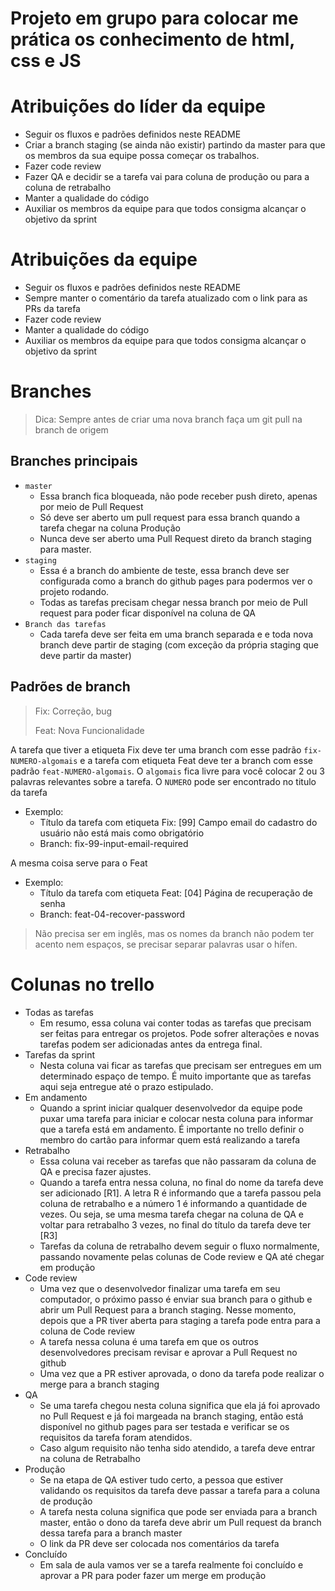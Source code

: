# Projeto em grupo para colocar me prática os conhecimento de html, css e JS

# Atribuições do líder da equipe
- Seguir os fluxos e padrões definidos neste README
- Criar a branch staging (se ainda não existir) partindo da master para que os membros da sua equipe possa começar os trabalhos.
- Fazer code review
- Fazer QA e decidir se a tarefa vai para coluna de produção ou para a coluna de retrabalho
- Manter a qualidade do código
- Auxiliar os membros da equipe para que todos consigma alcançar o objetivo da sprint

# Atribuições da equipe
- Seguir os fluxos e padrões definidos neste README
- Sempre manter o comentário da tarefa atualizado com o link para as PRs da tarefa
- Fazer code review
- Manter a qualidade do código
- Auxiliar os membros da equipe para que todos consigma alcançar o objetivo da sprint

# Branches
> Dica: Sempre antes de criar uma nova branch faça um git pull na branch de origem

## Branches principais
- `master`
  - Essa branch fica bloqueada, não pode receber push direto, apenas por meio de Pull Request
  - Só deve ser aberto um pull request para essa branch quando a tarefa chegar na coluna Produção
  - Nunca deve ser aberto uma Pull Request direto da branch staging para master.
- `staging`
  - Essa é a branch do ambiente de teste, essa branch deve ser configurada como a branch do github pages para podermos ver o projeto rodando.
  - Todas as tarefas precisam chegar nessa branch por meio de Pull request para poder ficar disponível na coluna de QA
- `Branch das tarefas`
  - Cada tarefa deve ser feita em uma branch separada e e toda nova branch deve partir de staging (com exceção da própria staging que deve partir da master)

## Padrões de branch
> Fix: Correção, bug
> 
> Feat: Nova Funcionalidade

A tarefa que tiver a etiqueta Fix deve ter uma branch com esse padrão `fix-NUMERO-algomais` e a tarefa com etiqueta Feat deve ter a branch com esse padrão `feat-NUMERO-algomais`. 
O `algomais` fica livre para você colocar 2 ou 3 palavras relevantes sobre a tarefa.
O `NUMERO` pode ser encontrado no titulo da tarefa

- Exemplo:
  - Título da tarefa com etiqueta Fix: [99] Campo email do cadastro do usuário não está mais como obrigatório
  - Branch: fix-99-input-email-required

A mesma coisa serve para o Feat
- Exemplo:
  - Título da tarefa com etiqueta Feat: [04] Página de recuperação de senha
  - Branch: feat-04-recover-password

> Não precisa ser em inglês, mas os nomes da branch não podem ter acento nem espaços, se precisar separar palavras usar o hífen.

# Colunas no trello
- Todas as tarefas
  - Em resumo, essa coluna vai conter todas as tarefas que precisam ser feitas para entregar os projetos. Pode sofrer alterações e novas tarefas podem ser adicionadas antes da entrega final.
- Tarefas da sprint
  - Nesta coluna vai ficar as tarefas que precisam ser entregues em um determinado espaço de tempo. É muito importante que as tarefas aqui seja entregue até o prazo estipulado. 
- Em andamento
  - Quando a sprint iniciar qualquer desenvolvedor da equipe pode puxar uma tarefa para iniciar e colocar nesta coluna para informar que a tarefa está em andamento. É importante no trello definir o membro do cartão para informar quem está realizando a tarefa  
- Retrabalho
  - Essa coluna vai receber as tarefas que não passaram da coluna de QA e precisa fazer ajustes.
  - Quando a tarefa entra nessa coluna, no final do nome da tarefa deve ser adicionado [R1]. A letra R é informando que a tarefa passou pela coluna de retrabalho e a número 1 é informando a quantidade de vezes. Ou seja, se uma mesma tarefa chegar na coluna de QA e voltar para retrabalho 3 vezes, no final do título da tarefa deve ter [R3]
  - Tarefas da coluna de retrabalho devem seguir o fluxo normalmente, passando novamente pelas colunas de Code review e QA até chegar em produção
- Code review
  - Uma vez que o desenvolvedor finalizar uma tarefa em seu computador, o próximo passo é enviar sua branch para o github e abrir um Pull Request para a branch staging. Nesse momento, depois que a PR tiver aberta para staging a tarefa pode entra para a coluna de Code review
  - A tarefa nessa coluna é uma tarefa em que os outros desenvolvedores precisam revisar e aprovar a Pull Request no github
  - Uma vez que a PR estiver aprovada, o dono da tarefa pode realizar o merge para a branch staging
- QA
  - Se uma tarefa chegou nesta coluna significa que ela já foi aprovado no Pull Request e já foi margeada na branch staging, então está disponível no github pages para ser testada e verificar se os requisitos da tarefa foram atendidos.
  - Caso algum requisito não tenha sido atendido, a tarefa deve entrar na coluna de Retrabalho
- Produção
  - Se na etapa de QA estiver tudo certo, a pessoa que estiver validando os requisitos da tarefa deve passar a tarefa para a coluna de produção
  - A tarefa nesta coluna significa que pode ser enviada para a branch master, então o dono da tarefa deve abrir um Pull request da branch dessa tarefa para a branch master
  - O link da PR deve ser colocada nos comentários da tarefa
- Concluído
  - Em sala de aula vamos ver se a tarefa realmente foi concluído e aprovar a PR para poder fazer um merge em produção


